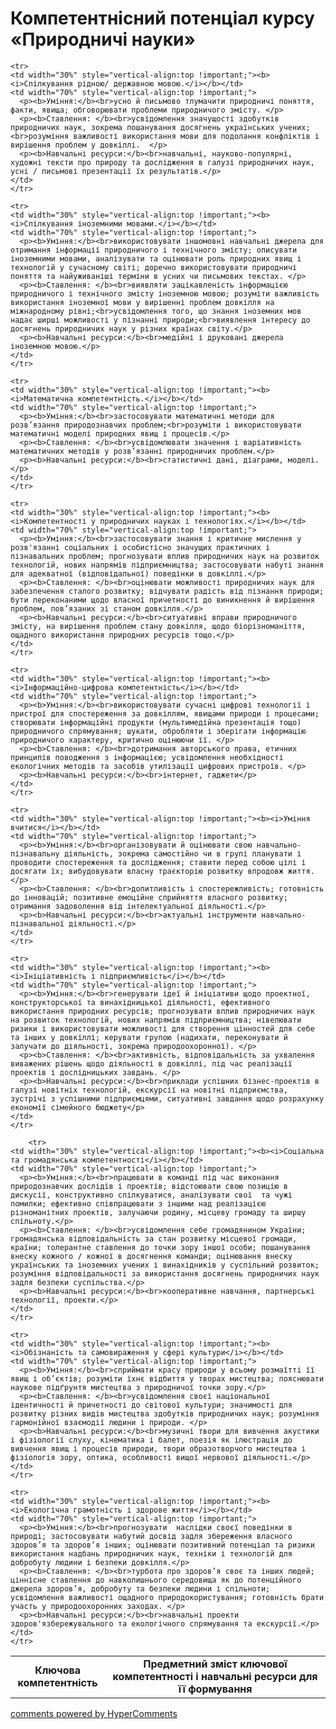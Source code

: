 <div id="hypercomments_widget" class="js-hypercomments-widget invisible"></div>

Компетентнісний потенціал курсу «Природничі науки»
=============================================

<table>
    <tr>
    <td width="30%" align="center"><b>Ключова компетентність</b></td>
    <td width="70%" align="center"><b>Предметний зміст ключової компетентності і навчальні ресурси для її формування</b></td>
    </tr>

    <tr>
    <td width="30%" style="vertical-align:top !important;"><b><i>Спілкування рідною/ державною мовою.</i></b></td>
    <td width="70%" style="vertical-align:top !important;">
      <p><b>Уміння:</b><br>усно й письмово тлумачити природничі поняття, факти, явища; обговорювати проблеми природничого змісту. </p>
      <p><b>Ставлення: </b><br>усвідомлення значущості здобутків природничих наук, зокрема пошанування досягнень українських учених;<br>розуміння важливості використання мови для подолання конфліктів і вирішення проблем у довкіллі.  </p>
      <p><b>Навчальні ресурси:</b><br>навчальні, науково-популярні, художні тексти про природу та дослідження в галузі природничих наук, усні / письмові презентації їх результатів.</p>
    </td>
    </tr>

    <tr>
    <td width="30%" style="vertical-align:top !important;"><b><i>Спілкування іноземними мовами.</i></b></td>
    <td width="70%" style="vertical-align:top !important;">
      <p><b>Уміння:</b><br>використовувати іншомовні навчальні джерела для отримання інформації природничого і технічного змісту; описувати іноземними мовами, аналізувати та оцінювати роль природних явищ і технологій у сучасному світі; доречно використовувати природничі поняття та найуживаніші терміни в усних чи письмових текстах. </p>
      <p><b>Ставлення: </b><br>виявляти зацікавленість інформацією природничого і технічного змісту іноземною мовою; розуміти важливість використання іноземної мови у вирішенні проблем довкілля на міжнародному рівні;<br>усвідомлення того, що знання іноземних мов надає ширші можливості у пізнанні природи;<br>виявлення інтересу до досягнень природничих наук у різних країнах світу.</p>
      <p><b>Навчальні ресурси:</b><br>медійні і друковані джерела іноземною мовою.</p>
    </td>
    </tr>

    <tr>
    <td width="30%" style="vertical-align:top !important;"><b><i>Математична компетентність.</i></b></td>
    <td width="70%" style="vertical-align:top !important;">
      <p><b>Уміння:</b><br>застосовувати математичні методи для розв’язання природознавчих проблем;<br>розуміти і використовувати математичні моделі природних явищ і процесів.</p>
      <p><b>Ставлення: </b><br>усвідомлювати значення і варіативність математичних методів у розв’язанні природничих проблем.</p>
      <p><b>Навчальні ресурси:</b><br>статистичні дані, діаграми, моделі.</p>
    </td>
    </tr>

    <tr>
    <td width="30%" style="vertical-align:top !important;"><b><i>Компетентності у природничих науках і технологіях.</i></b></td>
    <td width="70%" style="vertical-align:top !important;">
      <p><b>Уміння:</b><br>застосовувати знання і критичне мислення у розв'язанні соціальних і особистісно значущих практичних і пізнавальних проблем; прогнозувати вплив природничих наук на розвиток технологій, нових напрямів підприємництва; застосовувати набуті знання для адекватної (відповідальної) поведінки в довкіллі.</p>
      <p><b>Ставлення: </b><br>оцінювати можливості природничих наук для забезпечення сталого розвитку; відчувати радість від пізнання природи; бути переконаними щодо власної причетності до виникнення й вирішення проблем, пов’язаних зі станом довкілля.</p>
      <p><b>Навчальні ресурси:</b><br>ситуативні вправи природничого змісту, на вирішення проблем стану довкілля, щодо біорізноманіття, ощадного використання природних ресурсів тощо.</p>
    </td>
    </tr>

    <tr>
    <td width="30%" style="vertical-align:top !important;"><b><i>Інформаційно-цифрова компетентність</i></b></td>
    <td width="70%" style="vertical-align:top !important;">
      <p><b>Уміння:</b><br>використовувати сучасні цифрові технології і пристрої для спостереження за довкіллям, явищами природи і процесами; створювати інформаційні продукти (мультимедійна презентація тощо) природничого спрямування; шукати, обробляти і зберігати інформацію природничого характеру, критично оцінюючи її. </p>
      <p><b>Ставлення: </b><br>дотримання авторського права, етичних принципів поводження з інформацією; усвідомлення необхідності екологічних методів та засобів утилізації цифрових пристроїв. </p>
      <p><b>Навчальні ресурси:</b><br>інтернет, гаджети</p>
    </td>
    </tr>

    <tr>
    <td width="30%" style="vertical-align:top !important;"><b><i>Уміння вчитися</i></b></td>
    <td width="70%" style="vertical-align:top !important;">
      <p><b>Уміння:</b><br>організовувати й оцінювати свою навчально-пізнавальну діяльність, зокрема самостійно чи в групі планувати і проводити спостереження та дослідження; ставити перед собою цілі і досягати їх; вибудовувати власну траєкторію розвитку впродовж життя. </p>
      <p><b>Ставлення: </b><br>допитливість і спостережливість; готовність до інновацій; позитивне емоційне сприйняття власного розвитку; отримання задоволення від інтелектуальної діяльності.</p>
      <p><b>Навчальні ресурси:</b><br>актуальні інструменти навчально-пізнавальної діяльності.</p>
    </td>
    </tr>

    <tr>
    <td width="30%" style="vertical-align:top !important;"><b><i>Ініціативність і підприємливість</i></b></td>
    <td width="70%" style="vertical-align:top !important;">
      <p><b>Уміння:</b><br>генерувати ідеї й ініціативи щодо проектної, конструкторської та винахідницької діяльності, ефективного використання природних ресурсів; прогнозувати вплив природничих наук на розвиток технологій, нових напрямів підприємництва; нівелювати ризики і використовувати можливості для створення цінностей для себе та інших у довкіллі; керувати групою (надихати, переконувати й залучати до діяльності, зокрема природоохоронної). </p>
      <p><b>Ставлення: </b><br>активність, відповідальність за ухвалення виважених рішень щодо діяльності в довкіллі, під час реалізації проектів і дослідницьких завдань. </p>
      <p><b>Навчальні ресурси:</b><br>приклади успішних бізнес-проектів в галузі новітніх технологій, екскурсії на новітні підприємства, зустрічі з успішними підприємцями, ситуативні завдання щодо розрахунку економії сімейного бюджету</p>
    </td>
    </tr>

        <tr>
    <td width="30%" style="vertical-align:top !important;"><b><i>Соціальна та громадянська компетентності</i></b></td>
    <td width="70%" style="vertical-align:top !important;">
      <p><b>Уміння:</b><br>працювати в команді під час виконання природознавчих дослідів і проектів; відстоювати свою позицію в дискусії, конструктивно спілкуватися, аналізувати свої  та чужі помилки; ефективно співпрацювати з іншими над реалізацією різноманітних проектів, залучаючи родину, місцеву громаду та ширшу спільноту.</p>
      <p><b>Ставлення: </b><br>усвідомлення себе громадянином України; громадянська відповідальність за стан розвитку місцевої громади, країни; толерантне ставлення до точки зору іншої особи; пошанування внеску кожного / кожної в досягнення команди; оцінювання внеску українських та іноземних учених і винахідників у суспільний розвиток; розуміння відповідальності за використання досягнень природничих наук задля безпеки суспільства.</p>
      <p><b>Навчальні ресурси:</b><br>кооперативне навчання, партнерські технології, проекти.</p>
    </td>
    </tr>

    <tr>
    <td width="30%" style="vertical-align:top !important;"><b><i>Обізнаність та самовираження у сфері культури</i></b></td>
    <td width="70%" style="vertical-align:top !important;">
      <p><b>Уміння:</b><br>сприймати красу природи у всьому розмаїтті її явищ і об’єктів; розуміти їхнє відбиття у творах мистецтва; пояснювати наукове підґрунтя мистецтва з природничої точки зору.</p>
      <p><b>Ставлення: </b><br>усвідомлення своєї національної ідентичності й причетності до світової культури; значимості для розвитку різних видів мистецтва здобутків природничих наук; розуміння гармонійної взаємодії людини і природи. </p>
      <p><b>Навчальні ресурси:</b><br>музичні твори для вивчення акустики і фізіології слуху, кінематика і балет, поезія як ілюстрація до вивчення явищ і процесів природи, твори образотворчого мистецтва і фізіологія зору, оптика, особливості вищої нервової діяльності.</p>
    </td>
    </tr>

    <tr>
    <td width="30%" style="vertical-align:top !important;"><b><i>Екологічна грамотність і здорове життя</i></b></td>
    <td width="70%" style="vertical-align:top !important;">
      <p><b>Уміння:</b><br>прогнозувати  наслідки своєї поведінки в природі; застосовувати набутий досвід задля збереження власного здоров’я та здоров’я інших; оцінювати позитивний потенціал та ризики використання надбань природничих наук, техніки і технологій для добробуту людини і безпеки довкілля.</p>
      <p><b>Ставлення: </b><br>турбота про здоров’я своє та інших людей; ціннісне ставлення до навколишнього середовища як до потенційного джерела здоров’я, добробуту та безпеки людини і спільноти; усвідомлення важливості ощадного природокористування; готовність брати участь у природоохоронних заходах. </p>
      <p><b>Навчальні ресурси:</b><br>навчальні проекти здоров'язбережувального та екологічного спрямування та екскурсії.</p>
    </td>
    </tr>
</table>


<div class="js-hypercomments-container">
<a href="http://hypercomments.com" class="hc-link" title="comments widget">comments powered by HyperComments</a>
</div>